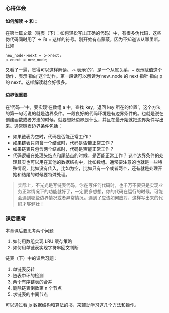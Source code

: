 ### 心得体会
#### 如何解读 -> 和 =
在第七篇文章（链表（下）：如何轻松写出正确的代码）中，有很多伪代码，这些伪代码同时用了 -> 和 = 这样的符号。刚开始有点蒙蔽，因为不知道该从哪里断。比如
```
new_node->next = p->next;
p->next = new_node;
```
又看了一遍，觉得可以这样解读。`->` 表示‘的’，是一个从属关系，`=` 表示赋值这个动作，表示‘指向’这个动作。第一段话可以解读为‘new_node 的 next 指针 指向 p 的 next’。这样解读就会好很多。
#### 边界很重要
在‘代码一’中，要实现‘在数组 a 中，查找 key，返回 key 所在的位置’，这个方法的第一句话说的就是边界条件。一段良好的代码环境是有边界条件的。也就是说在创建函数或者方法的时候，就要想好边界是什么，并且在最开始就把边界条件写出来。通常链表边界条件包括：
- 如果链表为空时，代码是否能正常工作？
- 如果链表只包含一个结点时，代码是否能正常工作？
- 如果链表只包含两个结点时，代码是否能正常工作？
- 代码逻辑在处理头结点和尾结点的时候，是否能正常工作？
这个边界条件的处理其实也可以用在其他的数据结构中，比如数组。通常要注意的也就是一些特殊情况，比如没有传入，比如为空，比如只有一个或者两个，还有就是处理开始和结尾的时候要特殊处理。
> 实际上，不光光是写链表代码，你在写任何代码时，也千万不要只是实现业务正常情况下的功能就好了，一定要多想想，你的代码在运行的时候，可能会遇到哪些边界情况或者异常情况。遇到了应该如何应对，这样写出来的代码才够健壮！

### 课后思考
本章课后要思考两个问题
1. 如何用数组实现 LRU 缓存策略
2. 如何用单链表实现字符串回文判断

链表（下）中的课后习题：
1. 单链表反转
2. 链表中环的检测
3. 两个有序链表的合并
4. 删除链表倒数第 n 个节点
5. 求链表的中间节点

可以通过看 js 数据结构和算法的书，来辅助学习这几个方法和操作。
